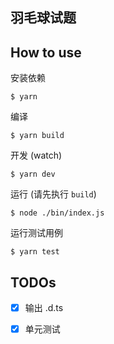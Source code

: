 羽毛球试题
---

## How to use

安装依赖

```shell
$ yarn
```

编译

```shell
$ yarn build
```

开发 (watch)

```shell
$ yarn dev
```

运行 (请先执行 `build`)

```shell
$ node ./bin/index.js
```

运行测试用例

```shell
$ yarn test
```

## TODOs

- [x] 输出 .d.ts

- [x] 单元测试

